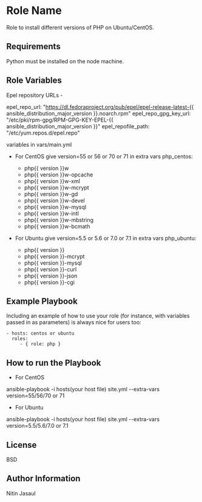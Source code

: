 Role Name
=========

Role to install different versions of PHP on Ubuntu/CentOS.

Requirements
------------

Python must be installed on the node machine.

Role Variables
--------------

Epel repository URLs -

epel_repo_url: "https://dl.fedoraproject.org/pub/epel/epel-release-latest-{{ ansible_distribution_major_version }}.noarch.rpm"
epel_repo_gpg_key_url: "/etc/pki/rpm-gpg/RPM-GPG-KEY-EPEL-{{ ansible_distribution_major_version }}"
epel_repofile_path: "/etc/yum.repos.d/epel.repo"

variables in vars/main.yml

- For CentOS give version=55 or 56 or 70 or 71 in extra vars
php_centos:
  - php{{ version }}w
  - php{{ version }}w-opcache
  - php{{ version }}w-xml
  - php{{ version }}w-mcrypt
  - php{{ version }}w-gd
  - php{{ version }}w-devel
  - php{{ version }}w-mysql
  - php{{ version }}w-intl
  - php{{ version }}w-mbstring
  - php{{ version }}w-bcmath

- For Ubuntu give version=5.5 or 5.6 or 7.0 or 7.1 in extra vars 
php_ubuntu:
  - php{{ version }}
  - php{{ version }}-mcrypt
  - php{{ version }}-mysql
  - php{{ version }}-curl
  - php{{ version }}-json
  - php{{ version }}-cgi


Example Playbook
----------------

Including an example of how to use your role (for instance, with variables passed in as parameters) is always nice for users too:

    - hosts: centos or ubuntu
      roles:
         - { role: php }
         
How to run the Playbook
-----------------------

- For CentOS

ansible-playbook -i hosts(your host file) site.yml --extra-vars version=55/56/70 or 71

- For Ubuntu

ansible-playbook -i hosts(your host file) site.yml --extra-vars version=5.5/5.6/7.0 or 7.1

License
-------

BSD

Author Information
------------------

Nitin Jasaul
